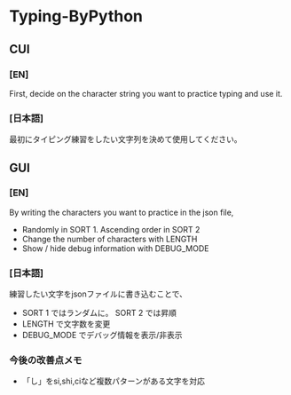 # Typing-ByPython  
## CUI
### [EN]  
First, decide on the character string you want to practice typing and use it.  
### [日本語]  
最初にタイピング練習をしたい文字列を決めて使用してください。  

## GUI  
### [EN]  
By writing the characters you want to practice in the json file,  
* Randomly in SORT 1. Ascending order in SORT 2  
* Change the number of characters with LENGTH  
* Show / hide debug information with DEBUG_MODE  

### [日本語]  
練習したい文字をjsonファイルに書き込むことで、  
* SORT 1 ではランダムに。 SORT 2 では昇順  
* LENGTH で文字数を変更  
* DEBUG_MODE でデバッグ情報を表示/非表示  


### 今後の改善点メモ
* 「し」をsi,shi,ciなど複数パターンがある文字を対応
